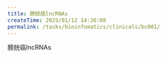 ```yaml
---
title: 膀胱癌lncRNAs
createTime: 2025/01/12 14:26:08
permalink: /tasks/bioinfomatics/clinicals/bc001/
---
```

膀胱癌lncRNAs